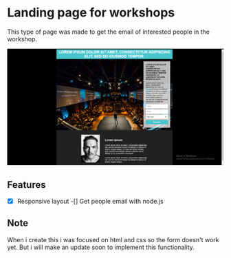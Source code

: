 # Landing page for workshops
This type of page was made to get the email of interested people in the workshop. 

![](/assets/Page.png)

## Features
-[x] Responsive layout
-[] Get people email with node.js 

## Note
When i create this i was focused on html and css so the form doesn't work yet. But i will make an update soon to implement this functionality.